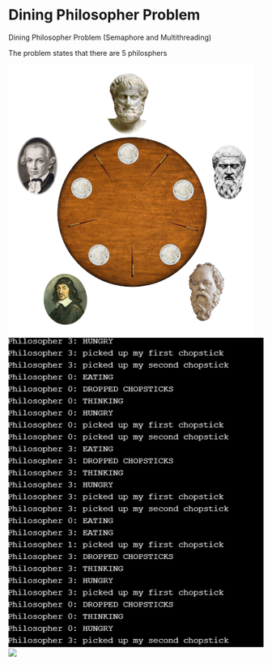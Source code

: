 # Dining Philosopher Problem
Dining Philosopher Problem (Semaphore and Multithreading)

The problem states that there are 5 philosphers 

<img src="/Images/dining_phil.png"></img>
<img src="/Images/chopstick_2.PNG"></img>
<img src="/Images/chopstick_3.PNG"></img>
